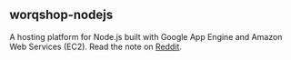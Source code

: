 ## worqshop-nodejs

A hosting platform for Node.js built with Google App Engine and Amazon Web Services (EC2). Read the note on [Reddit](http://www.reddit.com/r/AppEngine/comments/dpxsg/heroku_like_deployment_system_for_nodejs_gae_ec2/).
